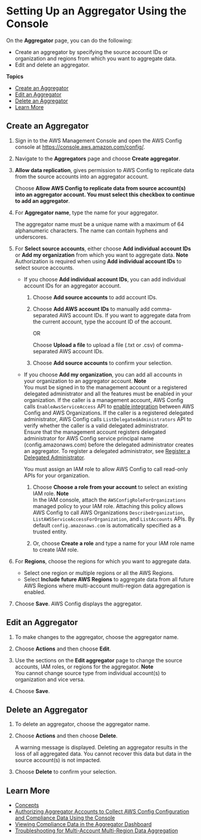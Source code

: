 # Setting Up an Aggregator Using the Console<a name="setup-aggregator-console"></a>

On the **Aggregator** page, you can do the following:
+ Create an aggregator by specifying the source account IDs or organization and regions from which you want to aggregate data\.
+ Edit and delete an aggregator\.

**Topics**
+ [Create an Aggregator](#add-an-aggregator-console)
+ [Edit an Aggregator](#edit-an-aggregator-console)
+ [Delete an Aggregator](#delete-an-aggregator-console)
+ [Learn More](#learn-more-setup-console)

## Create an Aggregator<a name="add-an-aggregator-console"></a>

1. Sign in to the AWS Management Console and open the AWS Config console at [https://console\.aws\.amazon\.com/config/](https://console.aws.amazon.com/config/)\.

1. Navigate to the **Aggregators** page and choose **Create aggregator**\.

1. **Allow data replication**, gives permission to AWS Config to replicate data from the source accounts into an aggregator account\.

   Choose **Allow AWS Config to replicate data from source account\(s\) into an aggregator account\. You must select this checkbox to continue to add an aggregator**\.

1. For **Aggregator name**, type the name for your aggregator\.

   The aggregator name must be a unique name with a maximum of 64 alphanumeric characters\. The name can contain hyphens and underscores\.

1. For **Select source accounts**, either choose **Add individual account IDs** or **Add my organization** from which you want to aggregate data\.
**Note**  
Authorization is required when using **Add individual account IDs** to select source accounts\.
   + If you choose **Add individual account IDs**, you can add individual account IDs for an aggregator account\.

     1. Choose **Add source accounts** to add account IDs\.

     1. Choose **Add AWS account IDs** to manually add comma\-separated AWS account IDs\. If you want to aggregate data from the current account, type the account ID of the account\.

        OR

        Choose **Upload a file** to upload a file \(\.txt or \.csv\) of comma\-separated AWS account IDs\.

     1. Choose **Add source accounts** to confirm your selection\.
   + If you choose **Add my organization**, you can add all accounts in your organization to an aggregator account\.
**Note**  
You must be signed in to the management account or a registered delegated administrator and all the features must be enabled in your organization\. If the caller is a management account, AWS Config calls `EnableAwsServiceAccess` API to [enable integration](https://docs.aws.amazon.com/organizations/latest/APIReference/API_EnableAWSServiceAccess.html) between AWS Config and AWS Organizations\. If the caller is a registered delegated administrator, AWS Config calls `ListDelegatedAdministrators` API to verify whether the caller is a valid delegated administrator\.   
Ensure that the management account registers delegated administrator for AWS Config service principal name \(config\.amazonaws\.com\) before the delegated administrator creates an aggregator\. To register a delegated administrator, see [Register a Delegated Administrator](set-up-aggregator-cli.md#register-a-delegated-administrator-cli)\.

     You must assign an IAM role to allow AWS Config to call read\-only APIs for your organization\.

     1. Choose **Choose a role from your account** to select an existing IAM role\.
**Note**  
In the IAM console, attach the `AWSConfigRoleForOrganizations` managed policy to your IAM role\. Attaching this policy allows AWS Config to call AWS Organizations `DescribeOrganization`, `ListAWSServiceAccessForOrganization`, and `ListAccounts` APIs\. By default `config.amazonaws.com` is automatically specified as a trusted entity\.

     1. Or, choose **Create a role** and type a name for your IAM role name to create IAM role\.

1. For **Regions**, choose the regions for which you want to aggregate data\.
   + Select one region or multiple regions or all the AWS Regions\.
   + Select **Include future AWS Regions** to aggregate data from all future AWS Regions where multi\-account multi\-region data aggregation is enabled\.

1. Choose **Save**\. AWS Config displays the aggregator\.

## Edit an Aggregator<a name="edit-an-aggregator-console"></a>

1. To make changes to the aggregator, choose the aggregator name\.

1. Choose **Actions** and then choose **Edit**\.

1. Use the sections on the **Edit aggregator** page to change the source accounts, IAM roles, or regions for the aggregator\.
**Note**  
You cannot change source type from individual account\(s\) to organization and vice versa\.

1. Choose **Save**\.

## Delete an Aggregator<a name="delete-an-aggregator-console"></a>

1. To delete an aggregator, choose the aggregator name\.

1. Choose **Actions** and then choose **Delete**\.

   A warning message is displayed\. Deleting an aggregator results in the loss of all aggregated data\. You cannot recover this data but data in the source account\(s\) is not impacted\.

1. Choose **Delete** to confirm your selection\.

## Learn More<a name="learn-more-setup-console"></a>
+ [Concepts](config-concepts.md)
+ [Authorizing Aggregator Accounts to Collect AWS Config Configuration and Compliance Data Using the Console](authorize-aggregator-account-console.md)
+ [Viewing Compliance Data in the Aggregator Dashboard](viewing-the-aggregate-dashboard.md)
+ [Troubleshooting for Multi\-Account Multi\-Region Data Aggregation](aggregate-data-troubleshooting.md)